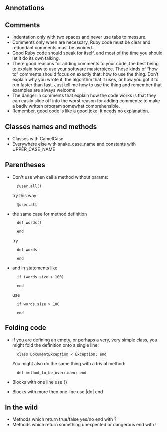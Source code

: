 Annotations
-----------

## Comments
- Indentation only with two spaces and never use tabs to messure.
- Comments only when are necessary, Ruby code must be clear and redundant comments must be avoided.
- Good Ruby code should speak for itself, and most of the time you should let it
do its own talking.
- There good reasons for adding comments to your code, the best being to
explain how to use your software masterpiece. These kinds of “how to” comments
should focus on exactly that: how to use the thing. Don’t explain why you wrote it,
the algorithm that it uses, or how you got it to run faster than fast. Just tell me how
to use the thing and remember that examples are always welcome
- The danger in comments that explain how the code works is that they can easily
slide off into the worst reason for adding comments: to make a badly written program somewhat comprehensible.
- Remember, good code is like a good joke: It needs no explanation.

## Classes names and methods
- Classes with CamelCase
- Everywhere else with snake_case_name and constants with UPPER_CASE_NAME

## Parentheses
- Don't use when call a method without params:
  
  ```
    @user.all()
  ```
  
  try this way

  ```
    @user.all
  ```

- the same case for method definition

  ```
    def words()

    end
  ```

  try

  ```
    def words

    end
  ```

- and in statements like

  ```
    if (words.size > 100)

    end
  ```

  use

  ```
    if words.size > 100

    end
  ```

## Folding code
- if you are defining an empty, or perhaps a very, very simple class, you might fold the definition 
onto a single line:

  ```
    class DocumentException < Exception; end
  ```
  You might also do the same thing with a trivial method:

  ```
    def method_to_be_overriden; end
  ```

- Blocks with one line use {}
- Blocks with more then one line use |do| end

## In the wild
- Methods which return true/false yes/no end with ?
- Methods which return something unexpected or dangerous end with !
